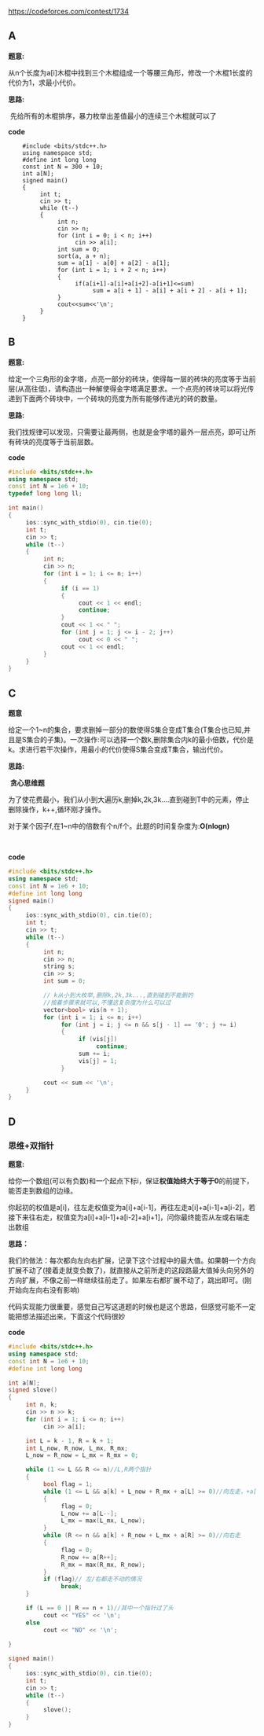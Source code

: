 https://codeforces.com/contest/1734



## A

**题意:**

​	从n个长度为a[i]木棍中找到三个木棍组成一个等腰三角形，修改一个木棍1长度的代价为1，求最小代价。

**思路:**

​	先给所有的木棍排序，暴力枚举出差值最小的连续三个木棍就可以了

**code**

```
    #include <bits/stdc++.h>
    using namespace std;
    #define int long long
    const int N = 300 + 10;
    int a[N];
    signed main()
    {
         int t;
         cin >> t;
         while (t--)
         {
              int n;
              cin >> n;
              for (int i = 0; i < n; i++)
                   cin >> a[i];
              int sum = 0;
              sort(a, a + n);
              sum = a[1] - a[0] + a[2] - a[1];
              for (int i = 1; i + 2 < n; i++)
              {
                   if(a[i+1]-a[i]+a[i+2]-a[i+1]<=sum)
                        sum = a[i + 1] - a[i] + a[i + 2] - a[i + 1];
              }
              cout<<sum<<'\n';
         }
    }
```





## B

**题意:**

​	给定一个三角形的金字塔，点亮一部分的砖块，使得每一层的砖块的亮度等于当前层(从高往低)，请构造出一种解使得金字塔满足要求。一个点亮的砖块可以将光传递到下面两个砖块中，一个砖块的亮度为所有能够传递光的砖的数量。

**思路:**

​	我们找规律可以发现，只需要让最两侧，也就是金字塔的最外一层点亮，即可让所有砖块的亮度等于当前层数。

**code**

```c++
#include <bits/stdc++.h>
using namespace std;
const int N = 1e6 + 10;
typedef long long ll;

int main()
{
     ios::sync_with_stdio(0), cin.tie(0);
     int t;
     cin >> t;
     while (t--)
     {
          int n;
          cin >> n;
          for (int i = 1; i <= n; i++)
          {
               if (i == 1)
               {
                    cout << 1 << endl;
                    continue;
               }
               cout << 1 << " ";
               for (int j = 1; j <= i - 2; j++)
                    cout << 0 << " ";
               cout << 1 << endl;
          }
     }
}
```





## C

**题意**

​	给定一个1~n的集合，要求删掉一部分的数使得S集合变成T集合(T集合也已知,并且是S集合的子集)。一次操作:可以选择一个数k,删除集合内k的最小倍数，代价是k。求进行若干次操作，用最小的代价使得S集合变成T集合，输出代价。



**思路:**

​	**贪心思维题**

​	为了使花费最小，我们从小到大遍历k,删掉k,2k,3k….直到碰到T中的元素，停止删除操作，k++,循环刚才操作。

​	对于某个因子f,在1~n中的倍数有个n/f个。此题的时间复杂度为:**O(nlogn)**

​	<!--之前因为不了解这题的时间复杂度，一直被卡着……-->



**code**

```c++
#include <bits/stdc++.h>
using namespace std;
const int N = 1e6 + 10;
#define int long long
signed main()
{
     ios::sync_with_stdio(0), cin.tie(0);
     int t;
     cin >> t;
     while (t--)
     {
          int n;
          cin >> n;
          string s;
          cin >> s;
          int sum = 0;

          // k从小到大枚举,删除k,2k,3k...,直到碰到不能删的
          //按着步骤来就可以,不懂这复杂度为什么可以过
          vector<bool> vis(n + 1);
          for (int i = 1; i <= n; i++)
               for (int j = i; j <= n && s[j - 1] == '0'; j += i)
               {
                    if (vis[j])
                         continue;
                    sum += i;
                    vis[j] = 1;
               }

          cout << sum << '\n';
     }
}
```









## D

### 	**思维+双指针**

**题意:**

​	给你一个数组(可以有负数)和一个起点下标i，保证**权值始终大于等于0**的前提下，能否走到数组的边缘。

​	你起初的权值是a[i]，往左走权值变为a[i]+a[i-1]，再往左走a[i]+a[i-1]+a[i-2]，若接下来往右走，权值变为a[i]+a[i-1]+a[i-2]+a[i+1]，问你最终能否从左或右端走出数组



**思路：**

​	我们的做法：每次都向左向右扩展，记录下这个过程中的最大值。如果朝一个方向扩展不动了(接着走就变负数了)，就直接从之前所走的这段路最大值掉头向另外的方向扩展，不像之前一样继续往前走了。如果左右都扩展不动了，跳出即可。(刚开始向左向右没有影响)

​	代码实现能力很重要，感觉自己写这道题的时候也是这个思路，但感觉可能不一定能把想法描述出来，下面这个代码很妙



**code**

```c++
#include <bits/stdc++.h>
using namespace std;
const int N = 1e6 + 10;
#define int long long

int a[N];
signed slove()
{
     int n, k;
     cin >> n >> k;
     for (int i = 1; i <= n; i++)
          cin >> a[i];

     int L = k - 1, R = k + 1;
     int L_now, R_now, L_mx, R_mx;
     L_now = R_now = L_mx = R_mx = 0;

     while (1 <= L && R <= n)//L,R两个指针
     {
          bool flag = 1;
          while (1 <= L && a[k] + L_now + R_mx + a[L] >= 0)//向左走，+a[L]是判断能不能走出下一步,+R_mx代表从右端的最大值折返回来,a[k]永远是a[k]
          {
               flag = 0;
               L_now += a[L--];
               L_mx = max(L_mx, L_now);
          }
          while (R <= n && a[k] + R_now + L_mx + a[R] >= 0)//向右走
          {
               flag = 0;
               R_now += a[R++];
               R_mx = max(R_mx, R_now);
          }
          if (flag)// 左/右都走不动的情况
               break;
     }

     if (L == 0 || R == n + 1)//其中一个指针过了头
          cout << "YES" << '\n';
     else
          cout << "NO" << '\n';
    
}

signed main()
{
     ios::sync_with_stdio(0), cin.tie(0);
     int t;
     cin >> t;
     while (t--)
     {
          slove();
     }
}
```

